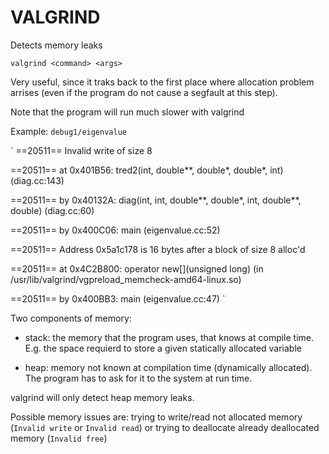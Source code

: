 # VALGRIND
Detects memory leaks

`valgrind <command> <args>`

Very useful, since it traks back to the first place where allocation problem arrises (even if the program do not cause a segfault at this step).

Note that the program will run much slower with valgrind

Example: `debug1/eigenvalue`

`
==20511== Invalid write of size 8

==20511==    at 0x401B56: tred2(int, double**, double*, double*, int) (diag.cc:143)

==20511==    by 0x40132A: diag(int, int, double**, double*, int, double**, double) (diag.cc:60)

==20511==    by 0x400C06: main (eigenvalue.cc:52)

==20511==  Address 0x5a1c178 is 16 bytes after a block of size 8 alloc'd

==20511==    at 0x4C2B800: operator new[](unsigned long) (in /usr/lib/valgrind/vgpreload_memcheck-amd64-linux.so)

==20511==    by 0x400BB3: main (eigenvalue.cc:47)
`

Two components of memory: 

* stack: the memory that the program uses, that knows at compile time. E.g. the space requierd to store a given statically allocated variable

* heap: memory not known at compilation time (dynamically allocated). The program has to ask for it to the system at run time.

valgrind will only detect heap memory leaks.

Possible memory issues are: trying to write/read not allocated memory (`Invalid write` or `Invalid read`) or trying to deallocate already deallocated memory (`Invalid free`)

